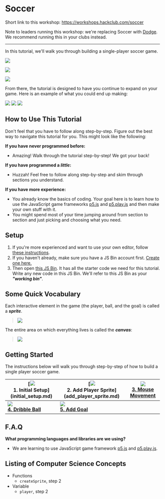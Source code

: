 # Soccer

Short link to this workshop: https://workshops.hackclub.com/soccer

Note to leaders running this workshop: we're replacing Soccer with [Dodge](../dodge/). We recommend running this in your clubs instead.

-------------------------------------------------------------------------------

In this tutorial, we'll walk you through building a single-player soccer game.

[![](img/5_mini.gif)][demo_output]

[![](img/bttn_play_now.png)][demo_output]

[![](img/bttn_view_code.png)][demo]

[demo_output]: https://jsbin.com/gist/6d634e61d71794b9878b
[demo]: https://jsbin.com/gist/6d634e61d71794b9878b

From there, the tutorial is designed to have you continue to expand on your game. Here is an example of what you could end up making:

[![](img/soccer.gif)][demo_advanced_output]
[![](img/bttn_play_now.png)][demo_advanced_output]
[![](img/bttn_view_code.png)][demo_advanced]

[demo_advanced_output]: https://jsbin.com/gist/b86701e13602fea28bd6
[demo_advanced]: https://jsbin.com/gist/b86701e13602fea28bd6

## How to Use This Tutorial

Don't feel that you have to follow along step-by-step. Figure out the best way to navigate this tutorial for you. This might look like the following:

**If you have never programmed before:**

- Amazing! Walk through the tutorial step-by-step! We got your back!

**If you have programmed a _little_:**

- Huzzah! Feel free to follow along step-by-step and skim through sections you understand.

**If you have more experience:**

- You already know the basics of coding. Your goal here is to learn how to use the JavaScript game frameworks [p5.js](http://p5js.org/) and [p5.play.js](http://p5play.molleindustria.org) and then make your own stuff with it.
- You might spend most of your time jumping around from section to section and just picking and choosing what you need.

## Setup

1. If you're more experienced and want to use your own editor, follow [these instructions](own_editor.md).
2. If you haven't already, make sure you have a JS Bin account first. <a href="https://jsbin.com/register" target="_blank">Create one here.</a>
3. Then open [this JS Bin][starter]. It has all the starter code we need for this tutorial. Write any new code in this JS Bin. We'll refer to this JS Bin as your **_"working bin"_**.

[starter]: https://jsbin.com/gist/9b98de6863f4f314ea24

## Some Quick Vocabulary

Each interactive element in the game (the player, ball, and the goal) is called a **_sprite_**.

> ![](img/r_vocab_1.png)

<!-- Editable Drawing in: https://docs.google.com/drawings/d/1Px_9MVqn2qv6ASDl7vxglR2lXVpHVaNsvT9lyrqWzmM/edit -->

The entire area on which everything lives is called the **_canvas_**:

> ![](img/r_vocab_2.png)

## Getting Started

The instructions below will walk you through step-by-step of how to build a single player soccer game.

| **[![](img/1_mini.png) <br> 1. Initial Setup] (initial_setup.md)** | **[![](img/2_mini.png) <br> 2. Add Player Sprite]  (add_player_sprite.md)** | **[![](img/3_mini.gif)  <br> 3. Mouse Movement](mouse_movement.md)** |
|--------------------------------------------------------------------|-----------------------------------------------------------------------------|----------------------------------------------------------------------|
| **[![](img/4_mini.gif) <br> 4. Dribble Ball](dribble_ball.md)**    | **[![](img/5_mini.gif) <br> 5. Add Goal](add_goal.md)**                     |                                                                      |

## F.A.Q

**What programming languages and libraries are we using?**

- We are learning to use JavaScript game framework [p5.js](http://p5js.org/) and [p5.play.js](http://p5play.molleindustria.org).

## Listing of Computer Science Concepts

- Functions
  - `createSprite`, step 2
- Variable
  - `player`, step 2
